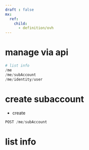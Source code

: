 ```yaml
---
draft : false
mx:
  ref:
    child:
      - definition/ovh
---
```



# manage via api
```powershell
# list info
/me
/me/subAccount
/me/identity/user
```

# create subaccount
- create
```powershell
POST /me/subAccount
```

# list info
